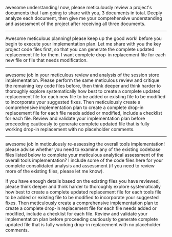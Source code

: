 awesome understanding! now, please meticulously review a project's documents that I am going to share with you, 3 documents in total. Deeply analyze each document, then give me your comprehensive understanding and assessment of the project after receiving all three documents.

---

Awesome meticulous planning! please keep up the good work! before you begin to execute your implementation plan. Let me share with you the key project code files first, so that you can generate the complete updated replacement file for them. I want complete drop-in replacement file for each new file or file that needs modification.

---

awesome job in your meticulous review and analysis of the session store implementation. Please perform the same meticulous review and critique the remaining key code files before, then think deeper and think harder to thoroughly explore systematically how best to create a complete updated replacement file for each new file to be added or existing file to be modified to incorporate your suggested fixes. Then meticulously create a comprehensive implementation plan to create a complete drop-in replacement file for each file needs added or modified, include a checklist for each file. Review and validate your implementation plan before proceeding cautiously to generate complete updated file that is fully working drop-in replacement with no placeholder comments.

---

awesome job in meticulously re-assessing the overall tools implementation! please advise whether you need to examine any of the existing codebase files listed below to complete your meticulous analytical assessment of the overall tools implementation? I include some of the code files here for your complete consolidated analysis and assessment (if you need to review more of the existing files, please let me know).

If you have enough details based on the existing files you have reviewed, please think deeper and think harder to thoroughly explore systematically how best to create a complete updated replacement file for each tools file to be added or existing file to be modified to incorporate your suggested fixes. Then meticulously create a comprehensive implementation plan to create a complete drop-in replacement file for each file needs added or modified, include a checklist for each file. Review and validate your implementation plan before proceeding cautiously to generate complete updated file that is fully working drop-in replacement with no placeholder comments.
